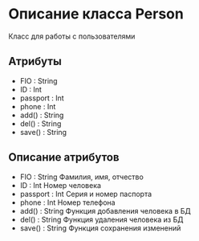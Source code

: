 # Описание класса Person
Класс для работы с пользователями

## Атрибуты

* FIO : String
* ID : Int
* passport : Int
* phone : Int
* add() : String
* del() : String
* save() : String



## Описание атрибутов

* FIO : String	Фамилия, имя, отчество
* ID : Int	Номер человека
* passport : Int	Серия и номер паспорта
* phone : Int	Номер телефона
* add() : String	Функция добавления человека в БД
* del() : String	Функция удаления человека из БД
* save() : String	Функция сохранения изменений
